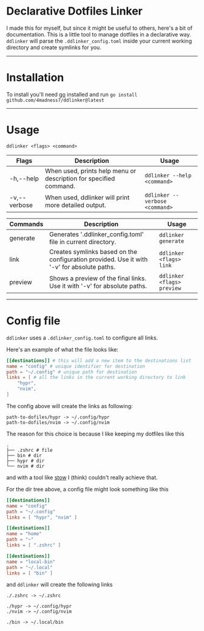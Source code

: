 # Declarative Dotfiles Linker
I made this for myself, but since it might be useful to others, here's a bit of documentation.
This is a little tool to manage dotfiles in a declarative way.
`ddlinker` will parse the `.ddlinker_config.toml` inside your current working directory and create symlinks for you.

---
# Installation
To install you'll need [go](https://go.dev/doc/install) installed and run
`go install github.com/4madness7/ddlinker@latest`

---
# Usage
`ddlinker <flags> <command>`

| Flags        | Description                                                       | Usage                          |
| ------------ | ----------------------------------------------------------------- | ------------------------------ |
| -h,--help    | When used, prints help menu or description for specified command. | `ddlinker --help <command>`    |
| -v,--verbose | When used, ddlinker will print more detailed output.              | `ddlinker --verbose <command>` |

| Commands | Description                                                                                | Usage                      |
| -------- | ------------------------------------------------------------------------------------------ | -------------------------- |
| generate | Generates '.ddlinker_config.toml' file in current directory.                               | `ddlinker generate`        |
| link     | Creates symlinks based on the configuration provided. Use it with '-v' for absolute paths. | `ddlinker <flags> link`    |
| preview  | Shows a preview of the final links. Use it with '-v' for absolute paths.                   | `ddlinker <flags> preview` |

---
# Config file
`ddlinker` uses a `.ddlinker_config.toml` to configure all links.

Here's an example of what the file looks like:
```toml
[[destinations]] # this will add a new item to the destinations list
name = "config" # unique identifier for destination
path = "~/.config" # unique path for destination
links = [ # all the links in the current working directory to link
    "hypr",
    "nvim",
]
```

The config above will create the links as following:
```
path-to-dofiles/hypr -> ~/.config/hypr
path-to-dofiles/nvim -> ~/.config/nvim
```

The reason for this choice is because I like keeping my dotfiles like this
```
.
├── .zshrc # file
├── bin # dir
├── hypr # dir
└── nvim # dir
```
and with a tool like [stow](https://www.gnu.org/software/stow/manual/stow.html) I (think) couldn't really achieve that.

For the dir tree above, a config file might look something like this
```toml
[[destinations]] 
name = "config" 
path = "~/.config"
links = [ "hypr", "nvim" ]

[[destinations]] 
name = "home" 
path = "~"
links = [ ".zshrc" ]

[[destinations]] 
name = "local-bin" 
path = "~/.local"
links = [ "bin" ]
```
and `ddlinker` will create the following links
```
./.zshrc -> ~/.zshrc

./hypr -> ~/.config/hypr
./nvim -> ~/.config/nvim

./bin -> ~/.local/bin
```
